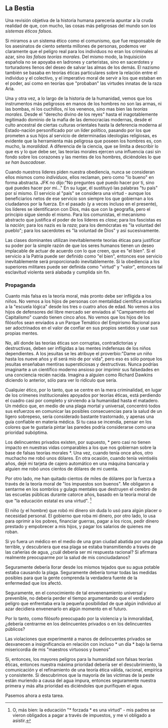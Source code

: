 ## La Bestia

Una revisión objetiva de la historia humana parecería apuntar a la cruda realidad de que, con mucho, las cosas más peligrosas del mundo son *los sistemas éticos falsos*.

Si miramos a un sistema ético como el comunismo, que fue responsable de los asesinatos de ciento setenta millones de personas, podemos ver claramente que el peligro real para los individuos no eran los criminales al azar, sino *las falsas teorías morales*. Del mismo modo, la Inquisición española no se apoyaba en ladrones y carteristas, sino en sacerdotes y torturadores llenos del deseo de salvar las almas de los demás. El nazismo también se basaba en teorías éticas particulares sobre la relación entre el individuo y el colectivo, y el imperativo moral de servir a los que estaban en el poder, así como en teorías que "probaban" las virtudes innatas de la raza Aria.

Una y otra vez, a lo largo de la historia de la humanidad, vemos que los instrumentos más peligrosos en manos de los hombres no son las armas, ni las bombas, ni los cuchillos, ni los venenos, sino mas bien las *teorías morales*. Desde el "derecho divino de los reyes" hasta el inagotablemente legitimado dominio de la mafia de las democracias modernas, desde el culto ancestral de ciertas culturas orientales hasta la deferencia moderna al Estado-nación personificado por un líder político, pasando por los que prometen a sus hijos al servicio de determinadas ideologías religiosas, es evidente que la herramienta más peligrosa que poseen los hombres es, con mucho, la *moralidad*. A diferencia de la ciencia, que se limita a describir lo que es y lo que debe ser, las teorías morales ejercen una influencia casi sin fondo sobre los corazones y las mentes de los hombres, diciéndoles lo que *se han buscado*ser.

Cuando nuestros líderes piden nuestra obediencia, nunca se consideran ellos mismos como *individuos*, ellos reclaman, pero como "lo bueno" en forma abstracta. JFK no dijo:"No preguntes qué puedo hacer por ti, sino qué puedes hacer por mí..." En su lugar, él sustituyó las palabras "tu país" por sí mismo. El servicio al "país" se considera una virtud - aunque los beneficiarios netos de ese servicio son siempre los que gobiernan a los ciudadanos por la fuerza. En el pasado (y a veces incluso en el presente), los líderes se identificaron con Dios, más que con la geografía, pero el principio sigue siendo el mismo. Para los comunistas, el mecanismo abstracto que justifica el poder de los líderes es *clase*; para los fascistas es la *nación*; para los nazis es la *raza*; para los demócratas es "la voluntad del pueblo"; para los sacerdotes es "la voluntad de Dios" y así sucesivamente.

Las clases dominantes utilizan inevitablemente teorías éticas para justificar su poder por la simple razón de que los seres humanos tienen un deseo implacable de actuar de acuerdo con lo que creen, que es "el bien". Si el servicio a la Patria puede ser definido como "el bien", entonces ese servicio inevitablemente será proporcionado inevitablemente. Si la obediencia a los superiores militares puede ser definida como "virtud" y "valor", entonces tal esclavitud violenta será alabada y cumplida sin fin.

### Propaganda

Cuanto más falsa es la teoría moral, más pronto debe ser infligida a los niños. No vemos a los hijos de personas con mentalidad científica enviarlos a la "escuela lógica" desde los tres o cuatro años de edad. No vemos a los hijos de defensores del libre mercado ser enviados al "Campamento del Capitalismo" cuando tienen cinco años. No vemos que los hijos de los filósofos sean enviados a un Parque Temático del Empirismo Racional para ser adoctrinados en el valor de confiar en sus propios sentidos y usar sus propias mentes.

No, allí donde las teorías éticas son corruptas, contradictorias y destructivas, deben ser infligidas a las mentes indefensas de los niños dependientes. A los jesuitas se les atribuye el proverbio:"Dame un niño hasta los nueve años y él será mío de por vida", pero eso es sólo porque los jesuitas enseñaban mentiras supersticiosas y destructivas. Nunca podrías imaginarte a un científico moderno ansioso por imprimir sus falsedades en una conciencia recién nacida. Imagina a alguien como Richard Dawkins diciendo lo anterior, sólo para ver lo ridículo que sería.

Cualquier ético, por lo tanto, que se centre en la mera criminalidad, en lugar de los crímenes institucionales apoyados por teorías éticas, está perdiendo el cuadro casi por completo y sirviendo a la humanidad hasta el matadero. Un médico que, en medio de una plaga mortal y universal, concentró todos sus esfuerzos en comunicar las posibles consecuencias para la salud de un ligero sobrepeso, sería considerado bastante trastornado, y apenas una guía confiable en materia médica. Si tu casa se incendia, pensar en los colores que te gustaría pintar las paredes podría considerarse como una prioridad subóptima.

Los delincuentes privados existen, por supuesto, * pero casi no tienen impacto en nuestras vidas comparables a los que nos gobiernan sobre la base de falsas teorías morales *. Una vez, cuando tenía once años, otro muchacho me robó unos dólares. En otra ocasión, cuando tenía veintiséis años, dejé mi tarjeta de cajero automático en una máquina bancaria y alguien me robó unos cientos de dólares de mi cuenta.

Por otro lado, me han quitado cientos de miles de dólares por la fuerza a través de la teoría moral de "los impuestos son buenos". Me obligaron a sentarme en los sombríos y gulags mentales que destruyen el cerebro de las escuelas públicas durante catorce años, basado en la teoría moral de que "la educación estatal es una virtud". [^12]

El niño (y el hombre) que robó mi dinero sin duda lo usó para algún placer o necesidad personal. El gobierno que roba mi dinero, por otro lado, lo usa para oprimir a los pobres, financiar guerras, pagar a los ricos, pedir dinero prestado y empobrecer a mis hijos, y pagar los salarios de quienes me roban.

Si yo fuera un médico en el medio de una gran ciudad abatida por una plaga terrible, y descubriera que esa plaga se estaba transmitiendo a través de las cañerías de agua, ¿cuál debería ser mi respuesta racional? Si afirmara realmente preocuparme por la salud de mis conciudadanos?

Seguramente debería llorar desde los mismos tejados que su agua potable estaba causando la plaga. Seguramente debería tomar todas las medidas posibles para que la gente comprenda la verdadera fuente de la enfermedad que los afectó.

Seguramente, en el conocimiento de tal envenenamiento universal y prevenible, no debería perder el tiempo argumentando que el verdadero peligro que enfrentaba era la pequeña posibilidad de que algún individuo al azar decidiera envenenarlo en algún momento en el futuro.

Por lo tanto, como filósofo preocupado por la violencia y la inmoralidad, ¿debería centrarme en los delincuentes privados o en los delincuentes públicos?

Las violaciones que experimenté a manos de delincuentes privados se desvanecen a insignificancia en relación con incluso * un día * bajo la tierna misericordia de mis "maestros virtuosos y buenos"

Si, entonces, los mayores peligros para la humanidad son falsas teorías éticas, entonces nuestra máxima prioridad debería ser el descubrimiento, la comunicación y el refinamiento de una teoría ética válida, racional, empírica y consistente. Si descubrimos que la mayoría de las víctimas de la peste están muriendo a causa del agua impura, entonces seguramente nuestra primera y más alta prioridad es diciéndoles que purifiquen el agua.

Pasemos ahora a esta tarea.

[^12]: O, más bien: la educación "* forzada * es una virtud" - mis padres se vieron obligados a pagar a través de impuestos, y me vi obligado a asistir.